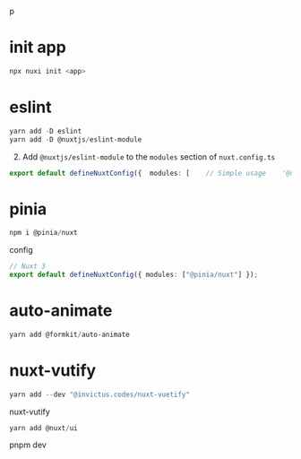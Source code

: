 p

# init app

```powershell
npx nuxi init <app>
```

# eslint

```powershell
yarn add -D eslint
yarn add -D @nuxtjs/eslint-module


```

2. Add `@nuxtjs/eslint-module` to the `modules` section of `nuxt.config.ts`

```ts
export default defineNuxtConfig({  modules: [    // Simple usage    '@nuxtjs/eslint-module',    // With options    ['@nuxtjs/eslint-module', { /* module options */ }]  ]})
```

# pinia

```powershell
npm i @pinia/nuxt
```

config

```ts
// Nuxt 3
export default defineNuxtConfig({ modules: ["@pinia/nuxt"] });
```

# auto-animate

```powershell
yarn add @formkit/auto-animate
```

# nuxt-vutify

```powershell
yarn add --dev "@invictus.codes/nuxt-vuetify"
```

nuxt-vutify

```powershell
yarn add @nuxt/ui


```

pnpm dev
